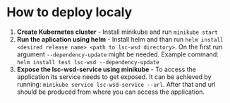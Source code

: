 # How to deploy localy
 1. **Create Kubernetes cluster** - Install minikube and run `minikube start`
 2. **Run the aplication using helm** - Install helm and than run `helm install <desired release name> <path to lsc-wsd directory>`. On the first run argument `--dependency-update` might be needed. Example command:
 `helm install test lsc-wsd --dependency-update`
 3. **Expose the lsc-wsd-service using minikube** - To access the application its service needs to get exposed. It can be achieved by running: `minikube service lsc-wsd-service --url`. After that and url should be produced from where you can access the application.